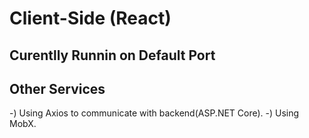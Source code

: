 # Client-Side (React)

## Curentlly Runnin on Default Port

## Other Services
-) Using Axios to communicate with backend(ASP.NET Core).
-) Using MobX.

